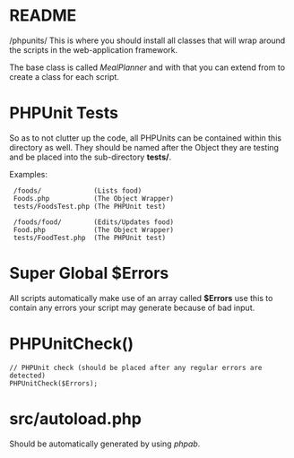 # README
/phpunits/ This is where you should install all classes that will wrap around
the scripts in the web-application framework.

The base class is called *MealPlanner* and with that you can extend from to
create a class for each script.

# PHPUnit Tests

So as to not clutter up the code, all PHPUnits can be contained within this
directory as well. They should be named after the Object they are testing and
be placed into the sub-directory **tests/**.

Examples:

     /foods/             (Lists food)
     Foods.php           (The Object Wrapper)
     tests/FoodsTest.php (The PHPUnit test)
     
     /foods/food/        (Edits/Updates food)
     Food.php            (The Object Wrapper)
     tests/FoodTest.php  (The PHPUnit test)

# Super Global $Errors
All scripts automatically make use of an array called **$Errors** use this to
contain any errors your script may generate because of bad input.

# PHPUnitCheck()

    // PHPUnit check (should be placed after any regular errors are detected)
    PHPUnitCheck($Errors);

# src/autoload.php
Should be automatically generated by using *phpab*. 
